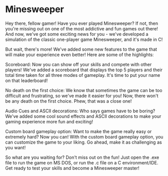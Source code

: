 # Minesweeper

Hey there, fellow gamer! Have you ever played Minesweeper? If not, then you're missing out on one of the most addictive and fun games out there! And now, we've got some exciting news for you - we've developed a simulation of the classic one-player game Minesweeper, and it's made in C!

But wait, there's more! We've added some new features to the game that will make your experience even better! Here are some of the highlights:

Scoreboard: Now you can show off your skills and compete with other players! We've added a scoreboard that displays the top 5 players and their total time taken for all three modes of gameplay. It's time to put your name on that leaderboard!

No death on the first choice: We know that sometimes the game can be too difficult and frustrating, so we've made it easier for you! Now, there won't be any death on the first choice. Phew, that was a close one!

Audio Cues and ASCII decorations: Who says games have to be boring? We've added some cool sound effects and ASCII decorations to make your gaming experience more fun and exciting!

Custom board gameplay option: Want to make the game really easy or extremely hard? Now you can! With the custom board gameplay option, you can customize the game to your liking. Go ahead, make it as challenging as you want!

So what are you waiting for? Don't miss out on the fun! Just open the .exe file to run the game on MS DOS, or run the .c file on a C environment/IDE. Get ready to test your skills and become a Minesweeper master!

